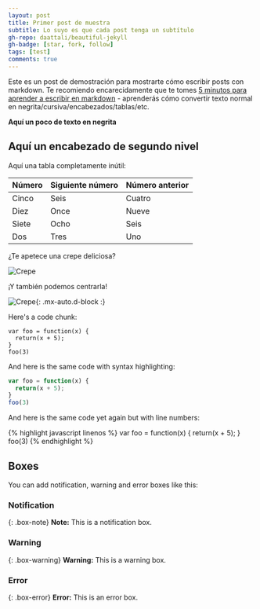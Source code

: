 ```yaml
---
layout: post
title: Primer post de muestra
subtitle: Lo suyo es que cada post tenga un subtítulo
gh-repo: daattali/beautiful-jekyll
gh-badge: [star, fork, follow]
tags: [test]
comments: true
---
```


Este es un post de demostración para mostrarte cómo escribir posts con markdown. Te recomiendo encarecidamente que te tomes [5 minutos para aprender a escribir en markdown](https://markdowntutorial.com/) - aprenderás cómo convertir texto normal en negrita/cursiva/encabezados/tablas/etc.

**Aquí un poco de texto en negrita**

## Aquí un encabezado de segundo nivel

Aquí una tabla completamente inútil:

| Número | Siguiente número | Número anterior |
| :------ |:--- | :--- |
| Cinco | Seis | Cuatro |
| Diez | Once | Nueve |
| Siete | Ocho | Seis |
| Dos | Tres | Uno |


¿Te apetece una crepe deliciosa?

![Crepe](https://s3-media3.fl.yelpcdn.com/bphoto/cQ1Yoa75m2yUFFbY2xwuqw/348s.jpg)

¡Y también podemos centrarla!

![Crepe](https://s3-media3.fl.yelpcdn.com/bphoto/cQ1Yoa75m2yUFFbY2xwuqw/348s.jpg){: .mx-auto.d-block :}

Here's a code chunk:

~~~
var foo = function(x) {
  return(x + 5);
}
foo(3)
~~~

And here is the same code with syntax highlighting:

```javascript
var foo = function(x) {
  return(x + 5);
}
foo(3)
```

And here is the same code yet again but with line numbers:

{% highlight javascript linenos %}
var foo = function(x) {
  return(x + 5);
}
foo(3)
{% endhighlight %}

## Boxes
You can add notification, warning and error boxes like this:

### Notification

{: .box-note}
**Note:** This is a notification box.

### Warning

{: .box-warning}
**Warning:** This is a warning box.

### Error

{: .box-error}
**Error:** This is an error box.